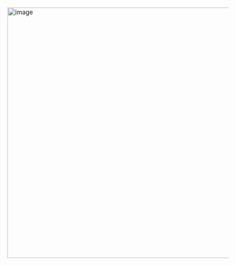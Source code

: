 # 

<img width="572" alt="image" src="https://user-images.githubusercontent.com/98328569/157584256-6399db9b-b36a-4ce9-8d32-ee1dc3561ac4.png">
